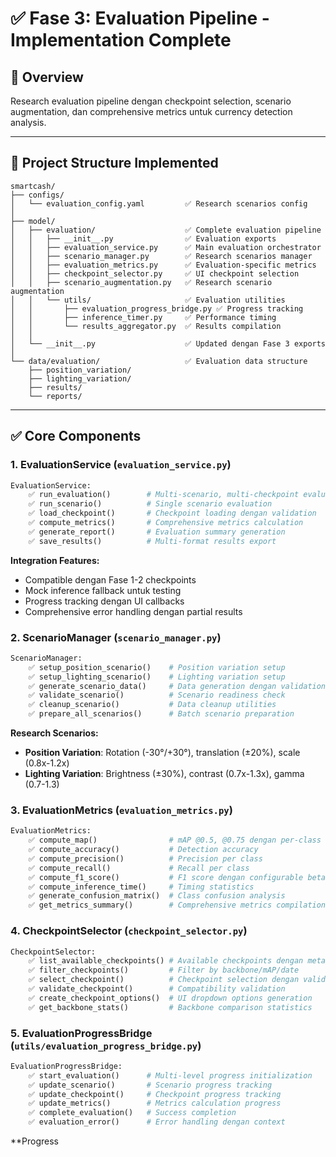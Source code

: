 # ✅ Fase 3: Evaluation Pipeline - Implementation Complete

## **🎯 Overview**
Research evaluation pipeline dengan checkpoint selection, scenario augmentation, dan comprehensive metrics untuk currency detection analysis.

---

## **📁 Project Structure Implemented**

```
smartcash/
├── configs/
│   └── evaluation_config.yaml         ✅ Research scenarios config
│
├── model/
│   ├── evaluation/                    ✅ Complete evaluation pipeline
│   │   ├── __init__.py                ✅ Evaluation exports
│   │   ├── evaluation_service.py      ✅ Main evaluation orchestrator
│   │   ├── scenario_manager.py        ✅ Research scenarios manager
│   │   ├── evaluation_metrics.py      ✅ Evaluation-specific metrics
│   │   ├── checkpoint_selector.py     ✅ UI checkpoint selection
│   │   ├── scenario_augmentation.py   ✅ Research scenario augmentation
│   │   └── utils/                     ✅ Evaluation utilities
│   │       ├── evaluation_progress_bridge.py ✅ Progress tracking
│   │       ├── inference_timer.py     ✅ Performance timing
│   │       └── results_aggregator.py  ✅ Results compilation
│   │
│   └── __init__.py                    ✅ Updated dengan Fase 3 exports
│
└── data/evaluation/                   ✅ Evaluation data structure
    ├── position_variation/
    ├── lighting_variation/
    ├── results/
    └── reports/
```

---

## **✅ Core Components**

### **1. EvaluationService (`evaluation_service.py`)**
```python
EvaluationService:
    ✅ run_evaluation()        # Multi-scenario, multi-checkpoint evaluation
    ✅ run_scenario()          # Single scenario evaluation
    ✅ load_checkpoint()       # Checkpoint loading dengan validation
    ✅ compute_metrics()       # Comprehensive metrics calculation
    ✅ generate_report()       # Evaluation summary generation
    ✅ save_results()          # Multi-format results export
```

**Integration Features:**
- Compatible dengan Fase 1-2 checkpoints
- Mock inference fallback untuk testing
- Progress tracking dengan UI callbacks
- Comprehensive error handling dengan partial results

### **2. ScenarioManager (`scenario_manager.py`)**
```python
ScenarioManager:
    ✅ setup_position_scenario()    # Position variation setup
    ✅ setup_lighting_scenario()    # Lighting variation setup
    ✅ generate_scenario_data()     # Data generation dengan validation
    ✅ validate_scenario()          # Scenario readiness check
    ✅ cleanup_scenario()           # Data cleanup utilities
    ✅ prepare_all_scenarios()      # Batch scenario preparation
```

**Research Scenarios:**
- **Position Variation**: Rotation (-30°/+30°), translation (±20%), scale (0.8x-1.2x)
- **Lighting Variation**: Brightness (±30%), contrast (0.7x-1.3x), gamma (0.7-1.3)

### **3. EvaluationMetrics (`evaluation_metrics.py`)**
```python
EvaluationMetrics:
    ✅ compute_map()                # mAP @0.5, @0.75 dengan per-class breakdown
    ✅ compute_accuracy()           # Detection accuracy
    ✅ compute_precision()          # Precision per class
    ✅ compute_recall()             # Recall per class
    ✅ compute_f1_score()           # F1 score dengan configurable beta
    ✅ compute_inference_time()     # Timing statistics
    ✅ generate_confusion_matrix()  # Class confusion analysis
    ✅ get_metrics_summary()        # Comprehensive metrics compilation
```

### **4. CheckpointSelector (`checkpoint_selector.py`)**
```python
CheckpointSelector:
    ✅ list_available_checkpoints() # Available checkpoints dengan metadata
    ✅ filter_checkpoints()         # Filter by backbone/mAP/date
    ✅ select_checkpoint()          # Checkpoint selection dengan validation
    ✅ validate_checkpoint()        # Compatibility validation
    ✅ create_checkpoint_options()  # UI dropdown options generation
    ✅ get_backbone_stats()         # Backbone comparison statistics
```

### **5. EvaluationProgressBridge (`utils/evaluation_progress_bridge.py`)**
```python
EvaluationProgressBridge:
    ✅ start_evaluation()      # Multi-level progress initialization
    ✅ update_scenario()       # Scenario progress tracking
    ✅ update_checkpoint()     # Checkpoint progress tracking
    ✅ update_metrics()        # Metrics calculation progress
    ✅ complete_evaluation()   # Success completion
    ✅ evaluation_error()      # Error handling dengan context
```

**Progress